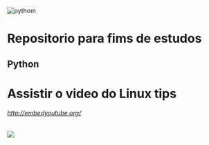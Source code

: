 

![pythom](https://external-content.duckduckgo.com/iu/?u=https%3A%2F%2Fwww.freepngimg.com%2Fdownload%2Fandroid%2F72537-icons-python-programming-computer-social-tutorial.png&f=1&nofb=1)
# Repositorio para fims de estudos
## Python 
# Assistir o video do Linux tips
###### http://embedyoutube.org/

[![](http://img.youtube.com/vi/2TLU3d3qgCw/0.jpg)](http://www.youtube.com/watch?v=2TLU3d3qgCw "")
